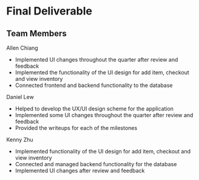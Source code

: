 # Final Deliverable

## Team Members
Allen Chiang
 - Implemented UI changes throughout the quarter after review and feedback
 - Implemented the functionality of the UI design for add item, checkout and view inventory
 - Connected frontend and backend functionality to the database
 
Daniel Lew
 - Helped to develop the UX/UI design scheme for the application
 - Implemented some UI changes throughout the quarter after review and feedback
 - Provided the writeups for each of the milestones 
 
Kenny Zhu
 - Implemented functionality of the UI design for add item, checkout and view inventory
 - Connected and managed backend functionality for the database
 - Implemented UI changes after review and feedback
 
##
